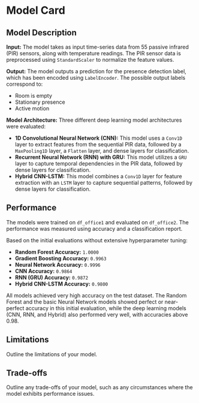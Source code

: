 # Model Card

## Model Description

**Input:** The model takes as input time-series data from 55 passive infrared (PIR) sensors, along with temperature readings. The PIR sensor data is preprocessed using `StandardScaler` to normalize the feature values.

**Output:** The model outputs a prediction for the presence detection label, which has been encoded using `LabelEncoder`. The possible output labels correspond to:
- Room is empty
- Stationary presence
- Active motion

**Model Architecture:** Three different deep learning model architectures were evaluated:

- **1D Convolutional Neural Network (CNN):** This model uses a `Conv1D` layer to extract features from the sequential PIR data, followed by a `MaxPooling1D` layer, a `Flatten` layer, and dense layers for classification.
- **Recurrent Neural Network (RNN) with GRU:** This model utilizes a `GRU` layer to capture temporal dependencies in the PIR data, followed by dense layers for classification.
- **Hybrid CNN-LSTM:** This model combines a `Conv1D` layer for feature extraction with an `LSTM` layer to capture sequential patterns, followed by dense layers for classification.

## Performance

The models were trained on `df_office1` and evaluated on `df_office2`. The performance was measured using accuracy and a classification report.

Based on the initial evaluations without extensive hyperparameter tuning:

* **Random Forest Accuracy:** `1.0000`
* **Gradient Boosting Accuracy:** `0.9963`
* **Neural Network Accuracy:** `0.9996`
* **CNN Accuracy:** `0.9864`
* **RNN (GRU) Accuracy:** `0.9872`
* **Hybrid CNN-LSTM Accuracy:** `0.9800`

All models achieved very high accuracy on the test dataset. The Random Forest and the basic Neural Network models showed perfect or near-perfect accuracy in this initial evaluation, while the deep learning models (CNN, RNN, and Hybrid) also performed very well, with accuracies above 0.98.

## Limitations

Outline the limitations of your model.

## Trade-offs

Outline any trade-offs of your model, such as any circumstances where the model exhibits performance issues. 
